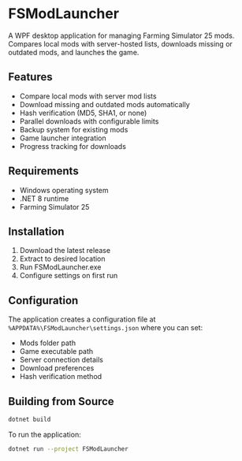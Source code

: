 # FSModLauncher

A WPF desktop application for managing Farming Simulator 25 mods. Compares local mods with server-hosted lists, downloads missing or outdated mods, and launches the game.

## Features

-   Compare local mods with server mod lists
-   Download missing and outdated mods automatically
-   Hash verification (MD5, SHA1, or none)
-   Parallel downloads with configurable limits
-   Backup system for existing mods
-   Game launcher integration
-   Progress tracking for downloads

## Requirements

-   Windows operating system
-   .NET 8 runtime
-   Farming Simulator 25

## Installation

1. Download the latest release
2. Extract to desired location
3. Run FSModLauncher.exe
4. Configure settings on first run

## Configuration

The application creates a configuration file at `%APPDATA%\FSModLauncher\settings.json` where you can set:

-   Mods folder path
-   Game executable path
-   Server connection details
-   Download preferences
-   Hash verification method

## Building from Source

```bash
dotnet build
```

To run the application:

```bash
dotnet run --project FSModLauncher
```
